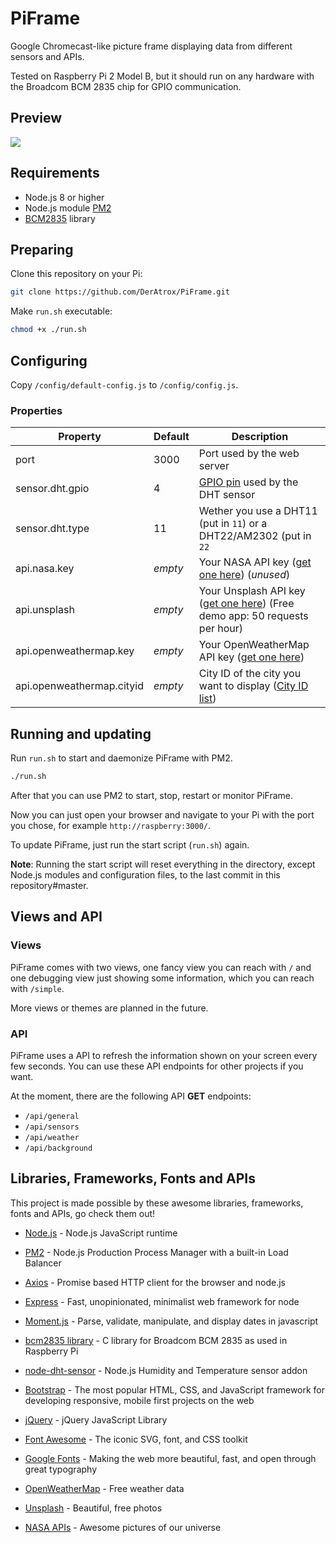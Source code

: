 PiFrame
=======

Google Chromecast-like picture frame displaying data from different sensors and APIs.

Tested on Raspberry Pi 2 Model B, but it should run on any hardware with the Broadcom BCM 2835 chip for GPIO communication.

## Preview ##
<img src="https://raw.githubusercontent.com/DerAtrox/PiFrame/76f606a121f7226ca79951fa8f2dd94e533a014a/preview.png">


## Requirements ##
- Node.js 8 or higher
- Node.js module [PM2](http://pm2.keymetrics.io/)
- [BCM2835](http://www.airspayce.com/mikem/bcm2835/) library


## Preparing ##
Clone this repository on your Pi:
```bash
git clone https://github.com/DerAtrox/PiFrame.git
```

Make `run.sh` executable:
```bash
chmod +x ./run.sh
```


## Configuring ##
Copy `/config/default-config.js` to `/config/config.js`.

### Properties ###
|Property                   |Default    |Description
|---------------------------|-----------|------------------------------------
|port                       |3000       |Port used by the web server
|sensor.dht.gpio            |4          |[GPIO pin](https://www.raspberrypi.org/documentation/usage/gpio/) used by the DHT sensor
|sensor.dht.type            |11         |Wether you use a DHT11 (put in `11`) or a DHT22/AM2302 (put in `22`
|api.nasa.key               |*empty*    |Your NASA API key ([get one here](https://api.nasa.gov/)) (*unused*)
|api.unsplash               |*empty*    |Your Unsplash API key ([get one here](https://unsplash.com/developers)) (Free demo app: 50 requests per hour)
|api.openweathermap.key     |*empty*    |Your OpenWeatherMap API key ([get one here](https://openweathermap.org/appid))
|api.openweathermap.cityid  |*empty*    |City ID of the city you want to display ([City ID list](http://openweathermap.org/help/city_list.txt))


## Running and updating ##

Run `run.sh` to start and daemonize PiFrame with PM2.
```bash
./run.sh
```

After that you can use PM2 to start, stop, restart or monitor PiFrame.

Now you can just open your browser and navigate to your Pi with the port you chose, for example `http://raspberry:3000/`.

To update PiFrame, just run the start script (`run.sh`) again.

**Note**: Running the start script will reset everything in the directory, except Node.js modules and configuration files, to the last commit in this repository#master.


## Views and API ##
### Views ###
PiFrame comes with two views, one fancy view you can reach with `/` and one debugging view just showing some information, which you can reach with `/simple`.

More views or themes are planned in the future.

### API ###
PiFrame uses a API to refresh the information shown on your screen every few seconds. You can use these API endpoints for other projects if you want.

At the moment, there are the following API **GET** endpoints:
- `/api/general`
- `/api/sensors`
- `/api/weather`
- `/api/background`


## Libraries, Frameworks, Fonts and APIs ##
This project is made possible by these awesome libraries, frameworks, fonts and APIs, go check them out!

- [Node.js](https://nodejs.org/) - Node.js JavaScript runtime
- [PM2](https://pm2.keymetrics.io/) - Node.js Production Process Manager with a built-in Load Balancer


- [Axios](https://github.com/axios/axios) - Promise based HTTP client for the browser and node.js
- [Express](http://expressjs.com/de/) - Fast, unopinionated, minimalist web framework for node
- [Moment.js](https://momentjs.com/) - Parse, validate, manipulate, and display dates in javascript
- [bcm2835 library](http://www.airspayce.com/mikem/bcm2835/) - C library for Broadcom BCM 2835 as used in Raspberry Pi
- [node-dht-sensor](https://github.com/momenso/node-dht-sensor) - Node.js Humidity and Temperature sensor addon
- [Bootstrap](https://getbootstrap.com/) - The most popular HTML, CSS, and JavaScript framework for developing responsive, mobile first projects on the web
- [jQuery](https://jquery.com/) - jQuery JavaScript Library


- [Font Awesome](https://fontawesome.com/) - The iconic SVG, font, and CSS toolkit
- [Google Fonts](https://fonts.google.com/) - Making the web more beautiful, fast, and open through great typography


- [OpenWeatherMap](https://openweathermap.org/) - Free weather data
- [Unsplash](https://unsplash.com/) - Beautiful, free photos
- [NASA APIs](https://api.nasa.gov/) - Awesome pictures of our universe
